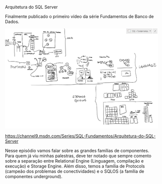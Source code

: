 <a link='https://blogs.msdn.microsoft.com/fcatae/2014/05/13/arquitetura-do-sql-server/'>Arquitetura do SQL Server</a>
<p>Finalmente publicado o primeiro vídeo da série Fundamentos de Banco de Dados.</p>    <p><img src="images\fundamentos01arquitetura_960.jpg" width="583" height="328" /></p>  <p><a title="https://channel9.msdn.com/Series/SQL-Fundamentos/Arquitetura-do-SQL-Server" href="https://channel9.msdn.com/Series/SQL-Fundamentos/Arquitetura-do-SQL-Server">https://channel9.msdn.com/Series/SQL-Fundamentos/Arquitetura-do-SQL-Server</a></p>  <p>Nesse episódio vamos falar sobre as grandes famílias de componentes. Para quem já viu minhas palestras, deve ter notado que sempre comento sobre a separação entre Relational Engine (Linguagem, compilação e execução) e Storage Engine. Além disso, temos a família de Protocols (campeão dos problemas de conectividades) e o SQLOS (a família de componentes underground).</p>
